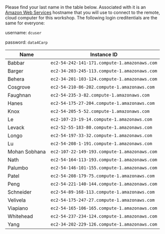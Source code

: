 Please find your last name in the table below. Associated with it is an [Amazon Web Services](https://aws.amazon.com/) hostname that you will use to connect to the remote, cloud computer for this workshop. The following login creditentials are the same for everyone:

username: `dcuser`

password: `data4Carp`



| Name | Instance ID |
-------|----------------|
| Babbar | `ec2-54-242-141-171.compute-1.amazonaws.com` |
| Barger | `ec2-34-203-245-113.compute-1.amazonaws.com` |
| Behera | `ec2-34-201-103-124.compute-1.amazonaws.com` |
| Cosgrove | `ec2-54-210-86-202.compute-1.amazonaws.com` |
| Faughnan | `ec2-54-235-3-82.compute-1.amazonaws.com` |
| Hanes | `ec2-54-175-27-204.compute-1.amazonaws.com` |
| Knox | `ec2-54-205-5-52.compute-1.amazonaws.com` |
| Le | `ec2-107-23-19-14.compute-1.amazonaws.com` |
| Levack | `ec2-52-55-183-80.compute-1.amazonaws.com` |
| Longo | `ec2-54-197-33-32.compute-1.amazonaws.com` |
| Lu | `ec2-54-208-1-191.compute-1.amazonaws.com` |
| Mohan Sobhana | `ec2-107-22-149-193.compute-1.amazonaws.com` |
| Nath | `ec2-54-164-113-193.compute-1.amazonaws.com` |
| Palumbo | `ec2-54-146-101-155.compute-1.amazonaws.com` |
| Patel | `ec2-54-208-179-75.compute-1.amazonaws.com` |
| Peng | `ec2-54-221-140-144.compute-1.amazonaws.com` |
| Schneider | `ec2-54-89-168-113.compute-1.amazonaws.com` |
| Velivela | `ec2-54-175-247-27.compute-1.amazonaws.com` |
| Viapiano | `ec2-54-165-106-165.compute-1.amazonaws.com` |
| Whitehead | `ec2-54-237-234-124.compute-1.amazonaws.com` |
| Yang | `ec2-34-202-229-126.compute-1.amazonaws.com` |
